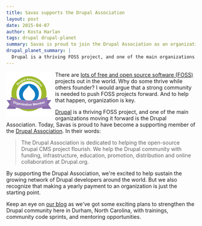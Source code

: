 ```yaml
---
title: Savas supports the Drupal Association
layout: post
date: 2015-04-07
author: Kosta Harlan
tags: drupal drupal-planet
summary: Savas is proud to join the Drupal Association as an organization member.
drupal_planet_summary: |
  Drupal is a thriving FOSS project, and one of the main organizations moving it forward is the Drupal Association. Today, Savas is proud to have become a supporting member of the Drupal Association.
---
```

<a href="https://assoc.drupal.org"><img align="left" src="/assets/icons/drupal-association-120.png" alt="Drupal Association icon" style="padding-right: 10px"></a>
There are [lots of free and open source software (FOSS)](http://directory.fsf.org/wiki/Main_Page) projects out in the world. Why do some thrive while others founder? I would argue that a strong community is needed to push FOSS projects forward. And to help that happen, organization is key.

[Drupal](https://drupal.org) is a thriving FOSS project, and one of the main organizations moving it forward is the Drupal Association. Today, Savas is proud to have become a supporting member of the [Drupal Association](https://assoc.drupal.org). In their words:

>  The Drupal Association is dedicated to helping the open-source Drupal CMS project flourish. We help the Drupal community with funding, infrastructure, education, promotion, distribution and online collaboration at Drupal.org.

By supporting the Drupal Association, we're excited to help sustain the growing network of Drupal developers around the world. But we also recognize that making a yearly payment to an organization is just the starting point.

Keep an eye on [our blog](/blog) as we've got some exciting plans to strengthen the Drupal community here in Durham, North Carolina, with trainings, community code sprints, and mentoring opportunities.
